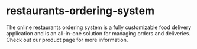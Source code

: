 # restaurants-ordering-system
The online restaurants ordering system is a fully customizable food delivery application and is an all-in-one solution for managing orders and deliveries. Check out our product page for more information.
